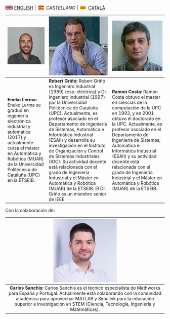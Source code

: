 <img src="en.png" alt="English"> [ENGLISH](about.md) | <img src="es.png" alt="Castellano"> *CASTELLANO* | <img src="ca.png" alt="Català"> [CATALÀ](sobrenosaltres.md)


|![img](Eneko2.jpg)|![Robert](RobertG.jpg)|![Ramon](RamonC.jpg)|
| --------- |---------| ---------|
| <b>Eneko Lerma:</b> Eneko Lerma se graduó en ingeniería electrónica industrial y automática (2017) y actualmente cursa el máster en Automática y Robótica (MUAR) de la Universidad Politécnica de Cataluña (UPC) en la ETSEIB.  | <b>Robert Griñó:</b> Robert Griñó es Ingeniero Industrial (1989) (esp. eléctrica) y Dr. Ingeniero Industrial (1997) por la Universidad Politécnica de Cataluña (UPC). Actualmente, es profesor asociado en el Departamento de Ingeniería de Sistemas, Automática e Informática Industrial (ESAII) y desarrolla su investigación en el Instituto de Organización y Control de Sistemas Industriales (IOC). Su actividad docente está relacionada con el grado de Ingeniería Industrial y el Máster en Automática y Robótica (MUAR) de la ETSEIB. El Dr. Griñó es un miembro senior de IEEE.| <b>Ramon Costa:</b> Ramon Costa obtuvo el master en ciencias de la computación de la UPC en 1993, y en 2001 obtuvo el doctorado en la UPC. Actualmente, es profesor asociado en el Departamento de Ingeniería de Sistemas, Automática e Informática Industrial (ESAII) y su actividad docente está relacionada con el grado de Ingeniería Industrial y el Máster en Automática y Robótica (MUAR) de la ETSEIB. |


Con la colaboración de:

|![Carlos](CarlosS.jpg)|
|:--------:|
|<b>Carlos Sanchis:</b> Carlos Sanchis es el técnico especialista de Mathworks para España y Portugal. Actualmente está colaborando con la comunidad académica para aprovechar MATLAB y Simulink para la educación superior e investigación en STEM (Ciencia, Tecnología, Ingeniería y Matemáticas).|
